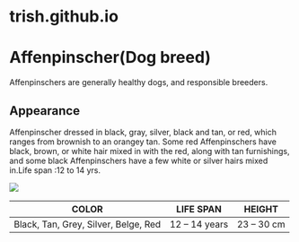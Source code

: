 # trish.github.io
<html>
  <body>
    <a href="https://en.wikipedia.org/wiki/Affenpinscher" for more info></a>
    <h1>Affenpinscher(Dog breed)</h1>
    <p>Affenpinschers are generally healthy dogs, and responsible breeders.</p>
    <h2>Appearance</h2>
    <p>Affenpinscher dressed in black, gray, silver, black and tan, or red, which ranges from brownish to an orangey tan. Some red Affenpinschers have black, brown, or white hair mixed in with the red, along with tan furnishings, and some black Affenpinschers have a few white or silver hairs mixed in.Life span :12 to 14 yrs.</p>
   <img src="https://upload.wikimedia.org/wikipedia/commons/thumb/1/17/Affenpinscher.jpg/220px-Affenpinscher.jpg">
    <table>
            <thead>
                <tr>
                    <th>COLOR</th>
                    <th>LIFE SPAN</th>
                    <th>HEIGHT</th>
                </tr>
            </thead>
      <tbody>
                <tr>
                    <td>Black, Tan, Grey, Silver, Belge, Red</td>
                    <td>12 – 14 years</td>
                    <td>23 – 30 cm</td>
        </tr>
            </tbody>
      </table>
     <a href="https://en.wikipedia.org/wiki/Affenpinscher" for more info></a>
     </body>
     </html>
     
